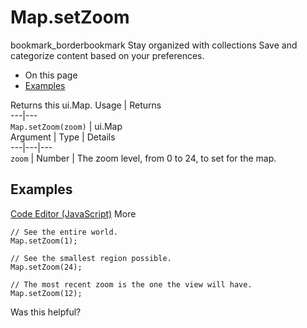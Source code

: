  
#  Map.setZoom
bookmark_borderbookmark Stay organized with collections  Save and categorize content based on your preferences.
  * On this page
  * [Examples](https://developers.google.com/earth-engine/apidocs/map-setzoom#examples)


Returns this ui.Map.
Usage | Returns  
---|---  
`Map.setZoom(zoom)` | ui.Map  
Argument | Type | Details  
---|---|---  
`zoom` | Number | The zoom level, from 0 to 24, to set for the map.  
## Examples
[Code Editor (JavaScript)](https://developers.google.com/earth-engine/apidocs/map-setzoom#code-editor-javascript-sample) More
```
// See the entire world.
Map.setZoom(1);

// See the smallest region possible.
Map.setZoom(24);

// The most recent zoom is the one the view will have.
Map.setZoom(12);
```

Was this helpful?
